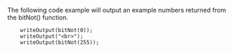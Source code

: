 The following code example will output an example numbers returned from the bitNot() function.

```luceescript+trycf
    writeOutput(bitNot(0));
    writeOutput("<br>");
    writeOutput(bitNot(255));
```

